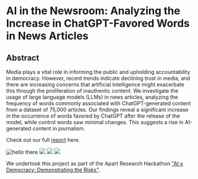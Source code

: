 # AI in the Newsroom: Analyzing the Increase in ChatGPT-Favored Words in News Articles

## Abstract

Media plays a vital role in informing the public and upholding accountability in democracy. However, recent trends indicate declining trust in media, and there are increasing concerns that artificial intelligence might exacerbate this through the proliferation of inauthentic content. We investigate the usage of large language models (LLMs) in news articles, analyzing the frequency of words commonly associated with ChatGPT-generated content from a dataset of 75,000 articles. Our findings reveal a significant increase in the occurrence of words favored by ChatGPT after the release of the model, while control words saw minimal changes. This suggests a rise in AI-generated content in journalism.

Check out our full [report](https://docs.google.com/document/d/13FCGSBSCl_E6lW0l2v4gIC4dLfkzEr94dZjlpAA0dGU/edit?usp=sharing) here.

![hello there](https://github.com/AayushKucheria/ApartHackathon-AI-and-Democracy-2024/blob/main/images/chatGPT_linePlot.png)
![](https://github.com/AayushKucheria/ApartHackathon-AI-and-Democracy-2024/blob/main/images/control_linePlot.png)
![](https://github.com/AayushKucheria/ApartHackathon-AI-and-Democracy-2024/blob/main/images/chatGPT_histogram.png)
![](https://github.com/AayushKucheria/ApartHackathon-AI-and-Democracy-2024/blob/main/images/control_histogram.png)

We undertook this project as part of the Apart Research Hackathon ["AI x Democracy: Demonstrating the Risks"](https://www.apartresearch.com/event/ai-democracy).
